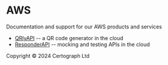 # AWS
Documentation and support for our AWS products and services

* [QRlyAPI](qrlyapi) -- a QR code generator in the cloud
* [ResponderAPI](responderapi) -- mocking and testing APIs in the cloud

Copyright &copy; 2024 Certograph Ltd

